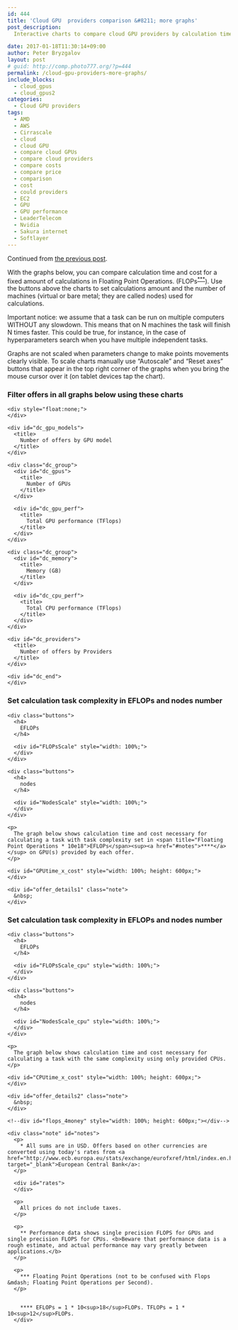 ```yaml
---
id: 444
title: 'Cloud GPU  providers comparison &#8211; more graphs'
post_description:
  Interactive charts to compare cloud GPU providers by calculation time for a fixed amount of calculations.

date: 2017-01-18T11:30:14+09:00
author: Peter Bryzgalov
layout: post
# guid: http://comp.photo777.org/?p=444
permalink: /cloud-gpu-providers-more-graphs/
include_blocks:
  - cloud_gpus
  - cloud_gpus2
categories:
  - Cloud GPU providers
tags:
  - AMD
  - AWS
  - Cirrascale
  - cloud
  - cloud GPU
  - compare cloud GPUs
  - compare cloud providers
  - compare costs
  - compare price
  - comparison
  - cost
  - could providers
  - EC2
  - GPU
  - GPU performance
  - LeaderTelecom
  - Nvidia
  - Sakura internet
  - Softlayer
---
```


Continued from [the previous post](/cloud-gpu-providers-comparison/).

With the graphs below, you can compare calculation time and cost for a fixed amount of calculations in Floating Point Operations. (FLOPs<sup><a href="#notes">\*\*\*</a></sup>). Use the buttons above the charts to set calculations amount and the number of machines (virtual or bare metal; they are called nodes) used for calculations.


Important notice: we assume that a task can be run on multiple computers WITHOUT any slowdown. This means that on N machines the task will finish N times faster. This could be true, for instance, in the case of hyperparameters search when you have multiple independent tasks.

Graphs are not scaled when parameters change to make points movements clearly visible. To scale charts manually use “Autoscale” and “Reset axes” buttons that appear in the top right corner of the graphs when you bring the mouse cursor over it (on tablet devices tap the chart).

<p  class="note" id="updated">
  <p>
    <!--more-->
  </p>

  <div class="grouptitle">
    <h3>
      Filter offers in all graphs below using these charts
    </h3>

    <div style="float:none;">
    </div>

    <div id="dc_gpu_models">
      <title>
        Number of offers by GPU model
      </title>
    </div>

    <div class="dc_group">
      <div id="dc_gpus">
        <title>
          Number of GPUs
        </title>
      </div>

      <div id="dc_gpu_perf">
        <title>
          Total GPU performance (TFlops)
        </title>
      </div>
    </div>

    <div class="dc_group">
      <div id="dc_memory">
        <title>
          Memory (GB)
        </title>
      </div>

      <div id="dc_cpu_perf">
        <title>
          Total CPU performance (TFlops)
        </title>
      </div>
    </div>

    <div id="dc_providers">
      <title>
        Number of offers by Providers
      </title>
    </div>

    <div id="dc_end">
    </div>
  </div>

  <div id="messages">
  </div>

  <div class="grouptitle">
    <h3>
      Set calculation task complexity in EFLOPs and nodes number
    </h3>

    <div class="buttons">
      <h4>
        EFLOPs
      </h4>

      <div id="FLOPsScale" style="width: 100%;">
      </div>
    </div>

    <div class="buttons">
      <h4>
        nodes
      </h4>

      <div id="NodesScale" style="width: 100%;">
      </div>
    </div>

    <p>
      The graph below shows calculation time and cost necessary for calculating a task with task complexity set in <span title="Floating Point Operations * 10e18">EFLOPs</span><sup><a href="#notes">****</a></sup> on GPU(s) provided by each offer.
    </p>

    <div id="GPUtime_x_cost" style="width: 100%; height: 600px;">
    </div>

    <div id="offer_details1" class="note">
      &nbsp;
    </div>
  </div>

  <div class="grouptitle">
    <h3>
      Set calculation task complexity in EFLOPs and nodes number
    </h3>

    <div class="buttons">
      <h4>
        EFLOPs
      </h4>

      <div id="FLOPsScale_cpu" style="width: 100%;">
      </div>
    </div>

    <div class="buttons">
      <h4>
        nodes
      </h4>

      <div id="NodesScale_cpu" style="width: 100%;">
      </div>
    </div>

    <p>
      The graph below shows calculation time and cost necessary for calculating a task with the same complexity using only provided CPUs.
    </p>

    <div id="CPUtime_x_cost" style="width: 100%; height: 600px;">
    </div>

    <div id="offer_details2" class="note">
      &nbsp;
    </div>

    <!--div id="flops_4money" style="width: 100%; height: 600px;"></div-->

    <div class="note" id="notes">
      <p>
        * All sums are in USD. Offers based on other currencies are converted using today's rates from <a href="http://www.ecb.europa.eu/stats/exchange/eurofxref/html/index.en.html" target="_blank">European Central Bank</a>:
      </p>

      <div id="rates">
      </div>

      <p>
        All prices do not include taxes.
      </p>

      <p>
        ** Performance data shows single precision FLOPS for GPUs and single precision FLOPS for CPUs. <b>Beware that performance data is a rough estimate, and actual performance may vary greatly between applications.</b>
      </p>

      <p>
        *** Floating Point Operations (not to be confused with Flops &mdash; Floating Point Operations per Second).
      </p>


        **** EFLOPs = 1 * 10<sup>18</sup>FLOPs. TFLOPs = 1 * 10<sup>12</sup>FLOPs.
      </div>